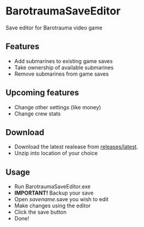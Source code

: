 # BarotraumaSaveEditor
Save editor for Barotrauma video game

## Features
- Add submarines to existing game saves
- Take ownership of available submarines
- Remove submarines from game saves

## Upcoming features
- Change other settings (like money)
- Change crew stats

## Download
- Download the latest realease from [releases/latest](https://github.com/StylishTriangles/BarotraumaSaveEditor/releases/latest).
- Unzip into location of your choice

## Usage
- Run BarotraumaSaveEditor.exe
- __IMPORTANT!__ Backup your save
- Open _savename_.save you wish to edit
- Make changes using the editor
- Click the save button
- Done!

